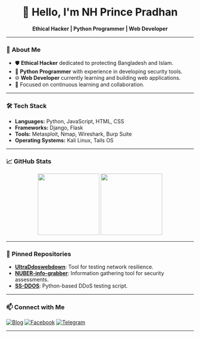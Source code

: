 <h1 align="center">👋 Hello, I'm NH Prince Pradhan</h1>
<p align="center">
  <b>Ethical Hacker | Python Programmer | Web Developer</b>
</p>

---

### 🚀 **About Me**
- 🛡️ **Ethical Hacker** dedicated to protecting Bangladesh and Islam.
- 🐍 **Python Programmer** with experience in developing security tools.
- 🌐 **Web Developer** currently learning and building web applications.
- 🎯 Focused on continuous learning and collaboration.

---

### 🛠️ **Tech Stack**
- **Languages:** Python, JavaScript, HTML, CSS
- **Frameworks:** Django, Flask
- **Tools:** Metasploit, Nmap, Wireshark, Burp Suite
- **Operating Systems:** Kali Linux, Tails OS

---

### 📈 **GitHub Stats**
<p align="center">
  <img src="https://github-readme-stats.vercel.app/api?username=nhprince&show_icons=true&theme=dark" height="165">
  <img src="https://github-readme-streak-stats.herokuapp.com/?user=nhprince&theme=dark" height="165">
</p>

---

### 📂 **Pinned Repositories**
- [**UltraDdoswebdown**](https://github.com/nhprince/UltraDdoswebdown): Tool for testing network resilience.
- [**NUBER-info-grabber**](https://github.com/nhprince/NUBER-info-grabber): Information gathering tool for security assessments.
- [**SS-DDOS**](https://github.com/nhprince/SS-DDOS): Python-based DDoS testing script.

---

### 📫 **Connect with Me**
[![Blog](https://img.shields.io/badge/Blog-nhprince1.blogspot.com-blue)](https://nhprince1.blogspot.com)
[![Facebook](https://img.shields.io/badge/Facebook-Profile-blue)](https://www.facebook.com/profile.php?id=61561145302548&mibextid=kFxxJD)
[![Telegram](https://img.shields.io/badge/Telegram-@NhPrince1982-blue)](https://t.me/NhPrince1982)

---